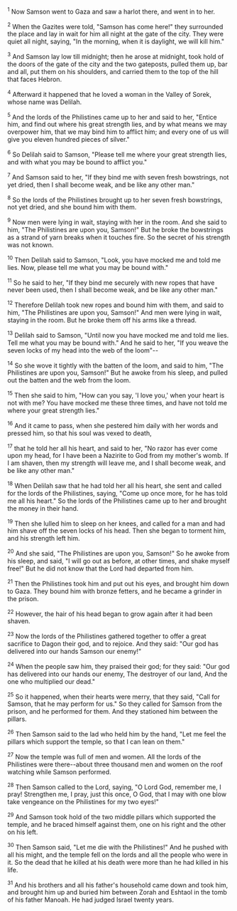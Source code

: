 <sup>1</sup> 
Now Samson went to Gaza and saw a harlot there, and went in to her. 

<sup>2</sup> 
When the Gazites were told, "Samson has come here!" they surrounded the place and lay in wait for him all night at the gate of the city. They were quiet all night, saying, "In the morning, when it is daylight, we will kill him." 

<sup>3</sup> 
And Samson lay low till midnight; then he arose at midnight, took hold of the doors of the gate of the city and the two gateposts, pulled them up, bar and all, put them on his shoulders, and carried them to the top of the hill that faces Hebron. 

<sup>4</sup> 
Afterward it happened that he loved a woman in the Valley of Sorek, whose name was Delilah. 

<sup>5</sup> 
And the lords of the Philistines came up to her and said to her, "Entice him, and find out where his great strength lies, and by what means we may overpower him, that we may bind him to afflict him; and every one of us will give you eleven hundred pieces of silver." 

<sup>6</sup> 
So Delilah said to Samson, "Please tell me where your great strength lies, and with what you may be bound to afflict you." 

<sup>7</sup> 
And Samson said to her, "If they bind me with seven fresh bowstrings, not yet dried, then I shall become weak, and be like any other man." 

<sup>8</sup> 
So the lords of the Philistines brought up to her seven fresh bowstrings, not yet dried, and she bound him with them. 

<sup>9</sup> 
Now men were lying in wait, staying with her in the room. And she said to him, "The Philistines are upon you, Samson!" But he broke the bowstrings as a strand of yarn breaks when it touches fire. So the secret of his strength was not known. 

<sup>10</sup> 
Then Delilah said to Samson, "Look, you have mocked me and told me lies. Now, please tell me what you may be bound with." 

<sup>11</sup> 
So he said to her, "If they bind me securely with new ropes that have never been used, then I shall become weak, and be like any other man." 

<sup>12</sup> 
Therefore Delilah took new ropes and bound him with them, and said to him, "The Philistines are upon you, Samson!" And men were lying in wait, staying in the room. But he broke them off his arms like a thread. 

<sup>13</sup> 
Delilah said to Samson, "Until now you have mocked me and told me lies. Tell me what you may be bound with." And he said to her, "If you weave the seven locks of my head into the web of the loom"-- 

<sup>14</sup> 
So she wove it tightly with the batten of the loom, and said to him, "The Philistines are upon you, Samson!" But he awoke from his sleep, and pulled out the batten and the web from the loom. 

<sup>15</sup> 
Then she said to him, "How can you say, 'I love you,' when your heart is not with me? You have mocked me these three times, and have not told me where your great strength lies." 

<sup>16</sup> 
And it came to pass, when she pestered him daily with her words and pressed him, so that his soul was vexed to death, 

<sup>17</sup> 
that he told her all his heart, and said to her, "No razor has ever come upon my head, for I have been a Nazirite to God from my mother's womb. If I am shaven, then my strength will leave me, and I shall become weak, and be like any other man." 

<sup>18</sup> 
When Delilah saw that he had told her all his heart, she sent and called for the lords of the Philistines, saying, "Come up once more, for he has told me all his heart." So the lords of the Philistines came up to her and brought the money in their hand. 

<sup>19</sup> 
Then she lulled him to sleep on her knees, and called for a man and had him shave off the seven locks of his head. Then she began to torment him, and his strength left him. 

<sup>20</sup> 
And she said, "The Philistines are upon you, Samson!" So he awoke from his sleep, and said, "I will go out as before, at other times, and shake myself free!" But he did not know that the Lord had departed from him. 

<sup>21</sup> 
Then the Philistines took him and put out his eyes, and brought him down to Gaza. They bound him with bronze fetters, and he became a grinder in the prison. 

<sup>22</sup> 
However, the hair of his head began to grow again after it had been shaven.

<sup>23</sup> 
Now the lords of the Philistines gathered together to offer a great sacrifice to Dagon their god, and to rejoice. And they said: "Our god has delivered into our hands Samson our enemy!" 

<sup>24</sup> 
When the people saw him, they praised their god; for they said: "Our god has delivered into our hands our enemy, The destroyer of our land, And the one who multiplied our dead." 

<sup>25</sup> 
So it happened, when their hearts were merry, that they said, "Call for Samson, that he may perform for us." So they called for Samson from the prison, and he performed for them. And they stationed him between the pillars. 

<sup>26</sup> 
Then Samson said to the lad who held him by the hand, "Let me feel the pillars which support the temple, so that I can lean on them." 

<sup>27</sup> 
Now the temple was full of men and women. All the lords of the Philistines were there--about three thousand men and women on the roof watching while Samson performed. 

<sup>28</sup> 
Then Samson called to the Lord, saying, "O Lord God, remember me, I pray! Strengthen me, I pray, just this once, O God, that I may with one blow take vengeance on the Philistines for my two eyes!" 

<sup>29</sup> 
And Samson took hold of the two middle pillars which supported the temple, and he braced himself against them, one on his right and the other on his left. 

<sup>30</sup> 
Then Samson said, "Let me die with the Philistines!" And he pushed with all his might, and the temple fell on the lords and all the people who were in it. So the dead that he killed at his death were more than he had killed in his life. 

<sup>31</sup> 
And his brothers and all his father's household came down and took him, and brought him up and buried him between Zorah and Eshtaol in the tomb of his father Manoah. He had judged Israel twenty years.